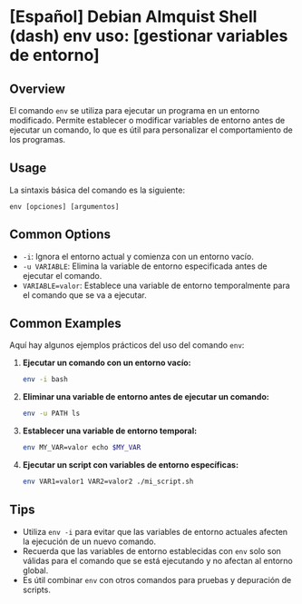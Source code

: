 # [Español] Debian Almquist Shell (dash) env uso: [gestionar variables de entorno]

## Overview
El comando `env` se utiliza para ejecutar un programa en un entorno modificado. Permite establecer o modificar variables de entorno antes de ejecutar un comando, lo que es útil para personalizar el comportamiento de los programas.

## Usage
La sintaxis básica del comando es la siguiente:

```
env [opciones] [argumentos]
```

## Common Options
- `-i`: Ignora el entorno actual y comienza con un entorno vacío.
- `-u VARIABLE`: Elimina la variable de entorno especificada antes de ejecutar el comando.
- `VARIABLE=valor`: Establece una variable de entorno temporalmente para el comando que se va a ejecutar.

## Common Examples
Aquí hay algunos ejemplos prácticos del uso del comando `env`:

1. **Ejecutar un comando con un entorno vacío:**
   ```bash
   env -i bash
   ```

2. **Eliminar una variable de entorno antes de ejecutar un comando:**
   ```bash
   env -u PATH ls
   ```

3. **Establecer una variable de entorno temporal:**
   ```bash
   env MY_VAR=valor echo $MY_VAR
   ```

4. **Ejecutar un script con variables de entorno específicas:**
   ```bash
   env VAR1=valor1 VAR2=valor2 ./mi_script.sh
   ```

## Tips
- Utiliza `env -i` para evitar que las variables de entorno actuales afecten la ejecución de un nuevo comando.
- Recuerda que las variables de entorno establecidas con `env` solo son válidas para el comando que se está ejecutando y no afectan al entorno global.
- Es útil combinar `env` con otros comandos para pruebas y depuración de scripts.